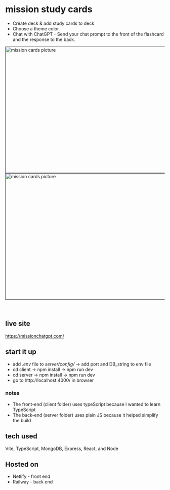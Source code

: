 
# mission study cards
* Create deck & add study cards to deck
* Choose a theme color
* Chat with ChatGPT - Send your chat prompt to the front of the flashcard and the response to the back.

<section align="left">
<a href="" target="_blank" rel="noreferrer">
<img src="https://i.ibb.co/Pcbvf67/Screenshot-2023-05-16-103911.png" alt="mission cards picture" width="620" height="400"/>
</a>
</section>

  <section align="left">
<a href="" target="_blank" rel="noreferrer">
<img src="https://i.ibb.co/D1dr0pn/Screenshot-2023-05-16-104150.png" alt="mission cards picture" width="620" height="400"/>
</a>
</section>
  <br>
  <a href="" alt="Screenshot-2023-05-16-104150" border="0"></a>
<br>

## live site
https://missionchatgpt.com/

## start it up
* add *.env* file to *server/config/* -> add port and DB_string to env file
* cd client -> npm install -> npm run dev
* cd server -> npm install -> npm run dev
* go to http://localhost:4000/ in browser

### notes
* The front-end (client folder) uses typeScript because I wanted to learn TypeScript
* The back-end (server folder) uses plain JS because it helped simplify the build


## tech used
Vite, TypeScript, MongoDB, Express, React, and Node

## Hosted on
* Netlify - front end
* Railway - back end
